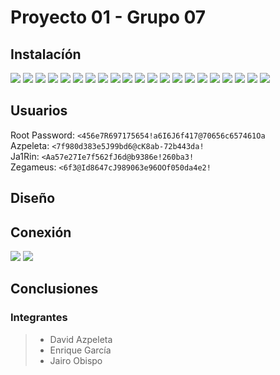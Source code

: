 # Proyecto 01 - Grupo 07
## Instalacíón
    
![](media/Instalacion01.png)
![](media/Instalacion02.png)
![](media/Instalacion03.png)
![](media/Instalacion04.png)
![](media/Instalacion05.png)
![](media/Instalacion06.png)
![](media/Instalacion07.png)
![](media/Instalacion08.png)
![](media/Instalacion09.png)
![](media/Instalacion10.png)
![](media/Instalacion11.png)
![](media/Instalacion12.png)
![](media/Instalacion13.png)
![](media/Instalacion14.png)
![](media/Instalacion15.png)
![](media/Instalacion16.png)
![](media/Instalacion17.png)
![](media/Instalacion18.png)
![](media/Instalacion19.png)
![](media/Instalacion20.png)
![](media/Instalacion21.png)




## Usuarios
Root Password: `<456e7R697175654!a6I6J6f417@70656c657461Oa`  
Azpeleta: `<7f980d383e5J99bd6@cK8ab-72b443da!`   
Ja1Rin: `<Aa57e27Ie7f562fJ6d@b9386e!260ba3!`  
Zegameus: `<6f3@Id8647cJ989063e96OOf050da4e2!`



## Diseño

## Conexión
![](media/Conexion1.png)
![](media/Conexion2.png)
## Conclusiones


### Integrantes
> * David Azpeleta
> * Enrique García
> * Jairo Obispo
